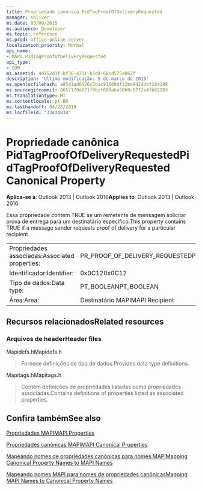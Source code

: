 ```yaml
---
title: Propriedade canônica PidTagProofOfDeliveryRequested
manager: soliver
ms.date: 03/09/2015
ms.audience: Developer
ms.topic: reference
ms.prod: office-online-server
localization_priority: Normal
api_name:
- MAPI.PidTagProofOfDeliveryRequested
api_type:
- COM
ms.assetid: 4d752d3f-bf36-4711-b1d4-68cd575a062f
description: 'Última modificação: 9 de março de 2015'
ms.openlocfilehash: a85d1ad0526c5bac91600df32ba941ddbf28a188
ms.sourcegitcommit: 8657170d071f9bcf680aba50b9c07f2a4fb82283
ms.translationtype: MT
ms.contentlocale: pt-BR
ms.lasthandoff: 04/28/2019
ms.locfileid: "33434834"
---
```

# <a name="pidtagproofofdeliveryrequested-canonical-property"></a><span data-ttu-id="2de73-103">Propriedade canônica PidTagProofOfDeliveryRequested</span><span class="sxs-lookup"><span data-stu-id="2de73-103">PidTagProofOfDeliveryRequested Canonical Property</span></span>

  
  
<span data-ttu-id="2de73-104">**Aplica-se a**: Outlook 2013 | Outlook 2016</span><span class="sxs-lookup"><span data-stu-id="2de73-104">**Applies to**: Outlook 2013 | Outlook 2016</span></span> 
  
<span data-ttu-id="2de73-105">Essa propriedade contém TRUE se um remetente de mensagem solicitar prova de entrega para um destinatário específico.</span><span class="sxs-lookup"><span data-stu-id="2de73-105">This property contains TRUE if a message sender requests proof of delivery for a particular recipient.</span></span>
  
|||
|:-----|:-----|
|<span data-ttu-id="2de73-106">Propriedades associadas:</span><span class="sxs-lookup"><span data-stu-id="2de73-106">Associated properties:</span></span>  <br/> |<span data-ttu-id="2de73-107">PR_PROOF_OF_DELIVERY_REQUESTED</span><span class="sxs-lookup"><span data-stu-id="2de73-107">PR_PROOF_OF_DELIVERY_REQUESTED</span></span>  <br/> |
|<span data-ttu-id="2de73-108">Identificador:</span><span class="sxs-lookup"><span data-stu-id="2de73-108">Identifier:</span></span>  <br/> |<span data-ttu-id="2de73-109">0x0C12</span><span class="sxs-lookup"><span data-stu-id="2de73-109">0x0C12</span></span>  <br/> |
|<span data-ttu-id="2de73-110">Tipo de dados:</span><span class="sxs-lookup"><span data-stu-id="2de73-110">Data type:</span></span>  <br/> |<span data-ttu-id="2de73-111">PT_BOOLEAN</span><span class="sxs-lookup"><span data-stu-id="2de73-111">PT_BOOLEAN</span></span>  <br/> |
|<span data-ttu-id="2de73-112">Área:</span><span class="sxs-lookup"><span data-stu-id="2de73-112">Area:</span></span>  <br/> |<span data-ttu-id="2de73-113">Destinatário MAPI</span><span class="sxs-lookup"><span data-stu-id="2de73-113">MAPI Recipient</span></span>  <br/> |
   
## <a name="related-resources"></a><span data-ttu-id="2de73-114">Recursos relacionados</span><span class="sxs-lookup"><span data-stu-id="2de73-114">Related resources</span></span>

### <a name="header-files"></a><span data-ttu-id="2de73-115">Arquivos de header</span><span class="sxs-lookup"><span data-stu-id="2de73-115">Header files</span></span>

<span data-ttu-id="2de73-116">Mapidefs.h</span><span class="sxs-lookup"><span data-stu-id="2de73-116">Mapidefs.h</span></span>
  
> <span data-ttu-id="2de73-117">Fornece definições de tipo de dados.</span><span class="sxs-lookup"><span data-stu-id="2de73-117">Provides data type definitions.</span></span>
    
<span data-ttu-id="2de73-118">Mapitags.h</span><span class="sxs-lookup"><span data-stu-id="2de73-118">Mapitags.h</span></span>
  
> <span data-ttu-id="2de73-119">Contém definições de propriedades listadas como propriedades associadas.</span><span class="sxs-lookup"><span data-stu-id="2de73-119">Contains definitions of properties listed as associated properties.</span></span>
    
## <a name="see-also"></a><span data-ttu-id="2de73-120">Confira também</span><span class="sxs-lookup"><span data-stu-id="2de73-120">See also</span></span>



[<span data-ttu-id="2de73-121">Propriedades MAPI</span><span class="sxs-lookup"><span data-stu-id="2de73-121">MAPI Properties</span></span>](mapi-properties.md)
  
[<span data-ttu-id="2de73-122">Propriedades canônicas MAPI</span><span class="sxs-lookup"><span data-stu-id="2de73-122">MAPI Canonical Properties</span></span>](mapi-canonical-properties.md)
  
[<span data-ttu-id="2de73-123">Mapeando nomes de propriedades canônicas para nomes MAPI</span><span class="sxs-lookup"><span data-stu-id="2de73-123">Mapping Canonical Property Names to MAPI Names</span></span>](mapping-canonical-property-names-to-mapi-names.md)
  
[<span data-ttu-id="2de73-124">Mapeando nomes MAPI para nomes de propriedades canônicas</span><span class="sxs-lookup"><span data-stu-id="2de73-124">Mapping MAPI Names to Canonical Property Names</span></span>](mapping-mapi-names-to-canonical-property-names.md)

